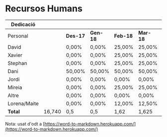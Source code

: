 # Recursos Humans

| **Dedicació** |  |  |  |  |  |  |  |  |  |  |  |  |  |  |
| --- | --- | --- | --- | --- | --- | --- | --- | --- | --- | --- | --- | --- | --- | --- |
| Personal |  | **Des-17** | **Gen-18** | **Feb-18** | **Mar-18** | **Apr-18** | **May-18** | **Jun-18** | **Jul-18** | **Ago-18** | **Sep-18** | **Oct-18** | **Nov-18** | **Des-18** |
| David |  | 0,00% | 0,00% | 25,00% | 25,00% | 25,00% | 25,00% | 25,00% | 25,00% | 25,00% | 25,00% | 25,00% | 0,00% | 0,00% |
| Xavier |  | 0,00% | 0,00% | 25,00% | 25,00% | 25,00% | 25,00% | 25,00% | 25,00% | 25,00% | 25,00% | 25,00% | 0,00% | 0,00% |
| Stephan |  | 0,00% | 0,00% | 25,00% | 25,00% | 50,00% | 50,00% | 50,00% | 50,00% | 0,00% | 50,00% | 25,00% | 100,00% | 0,00% |
| Dani |  | 50,00% | 50,00% | 50,00% | 50,00% | 50,00% | 50,00% | 50,00% | 50,00% | 0,00% | 0,00% | 0,00% | 0,00% | 0,00% |
| Jordi |  | 0,00% | 0,00% | 0,00% | 0,00% | 0,00% | 0,00% | 0,00% | 0,00% | 0,00% | 0,00% | 0,00% | 0,00% | 0,00% |
| Mireia |  | 0,00% | 0,00% | 25,00% | 25,00% | 25,00% | 25,00% | 25,00% | 25,00% | 0,00% | 25,00% | 25,00% | 50,00% | 0,00% |
| Altre |  | 0,00% | 0,00% | 0,00% | 0,00% | 0,00% | 0,00% | 0,00% | 0,00% | 0,00% | 0,00% | 0,00% | 74,00% | 0,00% |
| Lorena/Maite |  | 0,00% | 0,00% | 12,00% | 12,50% | 12,50% | 12,50% | 12,50% | 13,00% | 0,00% | 0,00% | 0,00% | 0,00% | 0,00% |
| **Total** | 16,740 | 0,5 | 0,5 | 1,62 | 1,625 | 1,875 | 1,875 | 1,875 | 1,88 | 0,5 | 1,25 | 1 | 2,24 | 0 |

Nota: usat d'odt a [https://word-to-markdown.herokuapp.com/](https://word-to-markdown.herokuapp.com/)

